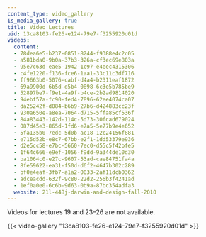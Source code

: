 ```yaml
---
content_type: video_gallery
is_media_gallery: true
title: Video Lectures
uid: 13ca8103-fe26-e124-79e7-f3255920d01d
videos:
  content:
  - 78dea6e5-b237-0851-8244-f9388e4c2c05
  - a581bda0-9b0a-37b3-326a-cf3ec69e803a
  - 95e7c63d-eae5-1942-1c97-e4eec4315306
  - c4fe1220-f136-fce6-1aa1-33c11c3df716
  - ff9663b0-5076-cabf-d4a4-b2311eaf1872
  - 69a9900d-6b5d-d5b4-0898-6c3e5b785be9
  - 52897be7-f9e1-4a9f-b4ce-2b2ad9814020
  - 94ebf57a-fc90-fed4-7896-62ee4074ca07
  - da25242f-d084-b6b9-27b6-d424883cc23f
  - 930a650e-a8ea-7064-d715-5ffa85cf536f
  - 84a83443-142d-114c-5d73-30fcad679024
  - 087d45e3-865d-1fd6-e7a5-5e77b9e4e652
  - 5fa135b0-7edc-5d0b-ac18-12c24156f881
  - e715d52b-e8c7-67bb-e2f1-1dd53379e936
  - d2e5cc58-e7bc-5660-7ec0-d55c5f42bfe5
  - 1f64c666-e9ef-1056-f9dd-9a344de10d30
  - ba1064c0-e27c-9607-53ad-cae84751fa4a
  - 8fe59622-ea31-f50d-d6f2-4647b302c289
  - bf0e4eaf-3fb7-a1a2-0033-2af11dcb0362
  - adceacdd-632f-9c80-22d2-256b3f4241ad
  - 1ef0a0e0-6c6b-9d63-0b9a-87bc354adfa3
  website: 21l-448j-darwin-and-design-fall-2010
---
```


Videos for lectures 19 and 23–26 are not available.

{{< video-gallery "13ca8103-fe26-e124-79e7-f3255920d01d" >}}

